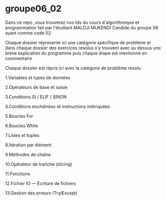 # groupe06_02
Dans ce repo ,vous trouverez nos tds du cours d'algorithmique et programmation fait par l'étudiant MALOJI MUKENDI Candide du groupe 06 ayant comme code 02


Chaque dossier répresente ici une catégorie spécifique de problème et dans chaque dossier des exercices resolus s'y trouvent avec au dessus une brève explication du programme puis chaque étape est mentionné en commentaire 


Chaque dossier est répris ici avec la catégorie de problème résolu 

1.Variables et types de données

2.Opérateurs de base et saisie

3.Conditions SI / ELIF / SINON

4.Conditions enchaînées et instructions imbriquées

5.Boucles For

6.Boucles While

7.Listes et tuples

8.Itération par élément

9.Méthodes de chaîne

10.Opérateur de tranche (slicing)

11.Fonctions

12.Fichier IO — Écriture de fichiers

13.Gestion des erreurs (Try/Except)
